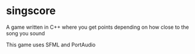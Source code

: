 # singscore
A game written in C++ where you get points depending on how close to the song you sound

This game uses SFML and PortAudio
